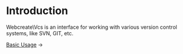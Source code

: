 # Introduction

Webcreate\Vcs is an interface for working with various version control systems, like SVN, GIT, etc.

[Basic Usage](01-basic-usage.md) &rarr;